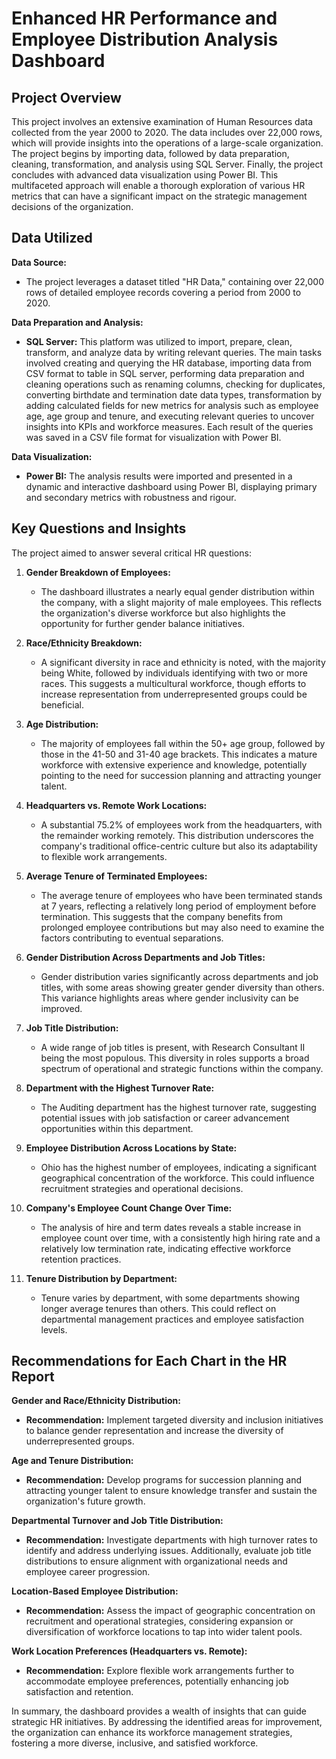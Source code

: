 
# Enhanced HR Performance and Employee Distribution Analysis Dashboard 

## Project Overview

This project involves an extensive examination of Human Resources data collected from the year 2000 to 2020. The data includes over 22,000 rows, which will provide insights into the operations of a large-scale organization. The project begins by importing data, followed by data preparation, cleaning, transformation, and analysis using SQL Server. Finally, the project concludes with advanced data visualization using Power BI. This multifaceted approach will enable a thorough exploration of various HR metrics that can have a significant impact on the strategic management decisions of the organization.

## Data Utilized

**Data Source:**
- The project leverages a dataset titled "HR Data," containing over 22,000 rows of detailed employee records covering a period from 2000 to 2020.

**Data Preparation and Analysis:**
- **SQL Server:** This platform was utilized to import, prepare, clean, transform, and analyze data by writing relevant queries. The main tasks involved creating and querying the HR database, importing data from CSV format to table in SQL server, performing data preparation and cleaning operations such as renaming columns, checking for duplicates, converting birthdate and termination date data types, transformation by adding calculated fields for new metrics for analysis such as employee age, age group and tenure, and executing relevant queries to uncover insights into KPIs and workforce measures. Each result of the queries was saved in a CSV file format for visualization with Power BI.

**Data Visualization:**
- **Power BI:** The analysis results were imported and presented in a dynamic and interactive dashboard using Power BI, displaying primary and secondary metrics with robustness and rigour.

## Key Questions and Insights

The project aimed to answer several critical HR questions:

1. **Gender Breakdown of Employees:**
   - The dashboard illustrates a nearly equal gender distribution within the company, with a slight majority of male employees. This reflects the organization's diverse workforce but also highlights the opportunity for further gender balance initiatives.

2. **Race/Ethnicity Breakdown:**
   - A significant diversity in race and ethnicity is noted, with the majority being White, followed by individuals identifying with two or more races. This suggests a multicultural workforce, though efforts to increase representation from underrepresented groups could be beneficial.

3. **Age Distribution:**
   - The majority of employees fall within the 50+ age group, followed by those in the 41-50 and 31-40 age brackets. This indicates a mature workforce with extensive experience and knowledge, potentially pointing to the need for succession planning and attracting younger talent.

4. **Headquarters vs. Remote Work Locations:**
   - A substantial 75.2% of employees work from the headquarters, with the remainder working remotely. This distribution underscores the company's traditional office-centric culture but also its adaptability to flexible work arrangements.

5. **Average Tenure of Terminated Employees:**
   - The average tenure of employees who have been terminated stands at 7 years, reflecting a relatively long period of employment before termination. This suggests that the company benefits from prolonged employee contributions but may also need to examine the factors contributing to eventual separations.

6. **Gender Distribution Across Departments and Job Titles:**
   - Gender distribution varies significantly across departments and job titles, with some areas showing greater gender diversity than others. This variance highlights areas where gender inclusivity can be improved.

7. **Job Title Distribution:**
   - A wide range of job titles is present, with Research Consultant II being the most populous. This diversity in roles supports a broad spectrum of operational and strategic functions within the company.

8. **Department with the Highest Turnover Rate:**
   - The Auditing department has the highest turnover rate, suggesting potential issues with job satisfaction or career advancement opportunities within this department.

9. **Employee Distribution Across Locations by State:**
   - Ohio has the highest number of employees, indicating a significant geographical concentration of the workforce. This could influence recruitment strategies and operational decisions.

10. **Company's Employee Count Change Over Time:**
    - The analysis of hire and term dates reveals a stable increase in employee count over time, with a consistently high hiring rate and a relatively low termination rate, indicating effective workforce retention practices.

11. **Tenure Distribution by Department:**
    - Tenure varies by department, with some departments showing longer average tenures than others. This could reflect on departmental management practices and employee satisfaction levels.

## Recommendations for Each Chart in the HR Report

**Gender and Race/Ethnicity Distribution:**
- **Recommendation:** Implement targeted diversity and inclusion initiatives to balance gender representation and increase the diversity of underrepresented groups.

**Age and Tenure Distribution:**
- **Recommendation:** Develop programs for succession planning and attracting younger talent to ensure knowledge transfer and sustain the organization's future growth.

**Departmental Turnover and Job Title Distribution:**
- **Recommendation:** Investigate departments with high turnover rates to identify and address underlying issues. Additionally, evaluate job title distributions to ensure alignment with organizational needs and employee career progression.

**Location-Based Employee Distribution:**
- **Recommendation:** Assess the impact of geographic concentration on recruitment and operational strategies, considering expansion or diversification of workforce locations to tap into wider talent pools.

**Work Location Preferences (Headquarters vs. Remote):**
- **Recommendation:** Explore flexible work arrangements further to accommodate employee preferences, potentially enhancing job satisfaction and retention.

In summary, the dashboard provides a wealth of insights that can guide strategic HR initiatives. By addressing the identified areas for improvement, the organization can enhance its workforce management strategies, fostering a more diverse, inclusive, and satisfied workforce.
